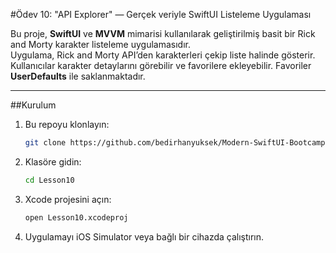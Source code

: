 #Ödev 10: "API Explorer" — Gerçek veriyle SwiftUI Listeleme Uygulaması

Bu proje, **SwiftUI** ve **MVVM** mimarisi kullanılarak geliştirilmiş basit bir Rick and Morty karakter listeleme uygulamasıdır.  
Uygulama, Rick and Morty API’den karakterleri çekip liste halinde gösterir. Kullanıcılar karakter detaylarını görebilir ve favorilere ekleyebilir. Favoriler **UserDefaults** ile saklanmaktadır. 

---

##Kurulum

1. Bu repoyu klonlayın:
    ```bash
    git clone https://github.com/bedirhanyuksek/Modern-SwiftUI-Bootcamp.git
    ```
2. Klasöre gidin:
    ```bash
    cd Lesson10
    ```
3. Xcode projesini açın:
    ```bash
    open Lesson10.xcodeproj
    ```
4. Uygulamayı iOS Simulator veya bağlı bir cihazda çalıştırın. 
